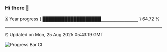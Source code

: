 ### Hi there 👋

⏳ Year progress { ███████████████████▁▁▁▁▁▁▁▁▁▁▁ } 64.72 %

---

⏰ Updated on Mon, 25 Aug 2025 05:43:19 GMT

![Progress Bar CI](https://github.com/IshwaranRudhara/GIT-ACTION/workflows/Progress%20Bar%20CI/badge.svg)
